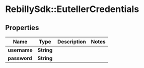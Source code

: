# RebillySdk::EutellerCredentials

## Properties
Name | Type | Description | Notes
------------ | ------------- | ------------- | -------------
**username** | **String** |  | 
**password** | **String** |  | 

